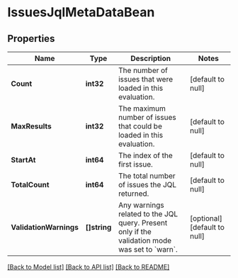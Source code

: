 # IssuesJqlMetaDataBean

## Properties
Name | Type | Description | Notes
------------ | ------------- | ------------- | -------------
**Count** | **int32** | The number of issues that were loaded in this evaluation. | [default to null]
**MaxResults** | **int32** | The maximum number of issues that could be loaded in this evaluation. | [default to null]
**StartAt** | **int64** | The index of the first issue. | [default to null]
**TotalCount** | **int64** | The total number of issues the JQL returned. | [default to null]
**ValidationWarnings** | **[]string** | Any warnings related to the JQL query. Present only if the validation mode was set to &#x60;warn&#x60;. | [optional] [default to null]

[[Back to Model list]](../README.md#documentation-for-models) [[Back to API list]](../README.md#documentation-for-api-endpoints) [[Back to README]](../README.md)

